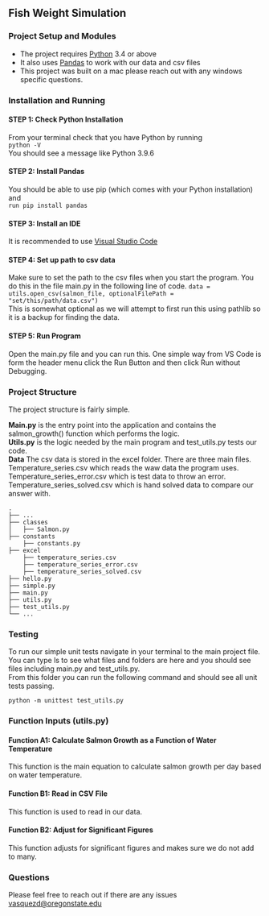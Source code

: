 ## Fish Weight Simulation

### Project Setup and Modules
* The project requires [Python](https://www.python.org/) 3.4 or above 
* It also uses [Pandas](https://pypi.org/project/pandas/#installation-from-sources) to work with our data and csv files    
* This project was built on a mac please reach out with any windows specific questions. 

### Installation and Running
#### STEP 1: Check Python Installation ####   
From your terminal check that you have Python by running     
`python -V`   
You should see a message like Python 3.9.6

#### STEP 2: Install Pandas ####    
You should be able to use pip (which comes with your Python installation) and    
`run pip install pandas` 

#### STEP 3: Install an IDE ####    
It is recommended to use [Visual Studio Code](https://code.visualstudio.com/}) 

#### STEP 4: Set up path to csv data ####    
Make sure to set the path to the csv files when you start the program. 
You do this in the file main.py in the following line of code. 
`data = utils.open_csv(salmon_file, optionalFilePath = "set/this/path/data.csv")`  
This is somewhat optional as we will attempt to first run this using pathlib so it is a backup for finding the data.

#### STEP 5: Run Program ####      
Open the main.py file and you can run this. One simple way from VS Code is form the header menu click the Run Button and then click Run without Debugging.
 

### Project Structure
The project structure is fairly simple.  
 
**Main.py** is the entry point into the application and contains the salmon_growth() function which performs the logic.   
**Utils.py** is the logic needed by the main program and test_utils.py tests our code.  
**Data** The csv data is stored in the excel folder. There are three main files. Temperature_series.csv which reads the waw data the program uses. Temperature_series_error.csv which is test data to throw an error. Temperature_series_solved.csv which is hand solved data to compare our answer with.

    .
    ├── ...    
    ├── classes              
    │   ├── Salmon.py                     
    ├── constants 	
        ├── constants.py      						 
    ├── excel    
        ├── temperature_series.csv
        ├── temperature_series_error.csv
        ├── temperature_series_solved.csv					 
    ├── hello.py
    ├── simple.py
    ├── main.py
    ├── utils.py
    ├── test_utils.py
    └── ...

### Testing
To run our simple unit tests navigate in your terminal to the main project file.   
You can type ls to see what files and folders are here and you should see files including main.py and test_utils.py.    
From this folder you can run the following command and should see all unit tests passing.    

`python -m unittest test_utils.py` 

### Function Inputs (utils.py)
#### Function A1: Calculate Salmon Growth as a Function of Water Temperature ####
This function is the main equation to calculate salmon growth per day based on water temperature.

#### Function B1: Read in CSV File ####
This function is used to read in our data.

#### Function B2: Adjust for Significant Figures ####
This function adjusts for significant figures and makes sure we do not add to many.

### Questions
Please feel free to reach out if there are any issues
vasquezd@oregonstate.edu

 

